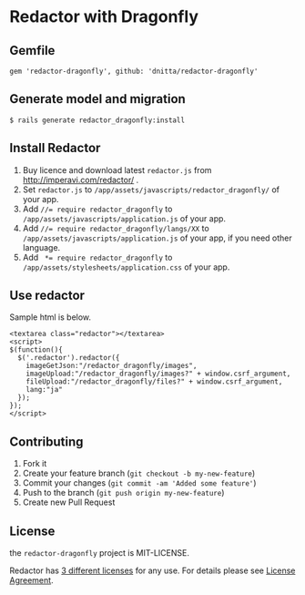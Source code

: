 # Redactor with Dragonfly

## Gemfile

    gem 'redactor-dragonfly', github: 'dnitta/redactor-dragonfly'

## Generate model and migration

    $ rails generate redactor_dragonfly:install

## Install Redactor

1. Buy licence and download latest `redactor.js` from http://imperavi.com/redactor/ .
2. Set `redactor.js` to `/app/assets/javascripts/redactor_dragonfly/` of your app.
3. Add `//= require redactor_dragonfly` to `/app/assets/javascripts/application.js` of your app.
4. Add `//= require redactor_dragonfly/langs/XX` to `/app/assets/javascripts/application.js` of your app, if you need other language.
5. Add ` *= require redactor_dragonfly` to `/app/assets/stylesheets/application.css` of your app.
 
## Use redactor

Sample html is below.

```
<textarea class="redactor"></textarea>
<script>
$(function(){
  $('.redactor').redactor({
    imageGetJson:"/redactor_dragonfly/images",
    imageUpload:"/redactor_dragonfly/images?" + window.csrf_argument,
    fileUpload:"/redactor_dragonfly/files?" + window.csrf_argument,
    lang:"ja"
  });
});
</script>
```


## Contributing

1. Fork it
2. Create your feature branch (`git checkout -b my-new-feature`)
3. Commit your changes (`git commit -am 'Added some feature'`)
4. Push to the branch (`git push origin my-new-feature`)
5. Create new Pull Request

## License

the `redactor-dragonfly` project is MIT-LICENSE.

Redactor has [3 different licenses](http://imperavi.com/redactor/) for any use.
For details please see [License Agreement](http://imperavi.com/redactor/license/).
